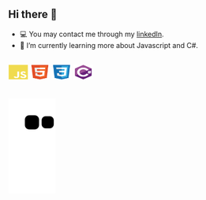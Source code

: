 ## Hi there  👋

-  💻 You may contact me through my [linkedIn](https://www.linkedin.com/in/brunaa-f/).
-  🌱 I’m currently learning more about Javascript and C#.


<div style="display: inline_block"><br>
  <img align="center" alt="Js" height="30" width="40" src="https://raw.githubusercontent.com/devicons/devicon/master/icons/javascript/javascript-plain.svg">
  <img align="center" alt="HTML" height="30" width="40" src="https://raw.githubusercontent.com/devicons/devicon/master/icons/html5/html5-original.svg">
  <img align="center" alt="CSS" height="30" width="40" src="https://raw.githubusercontent.com/devicons/devicon/master/icons/css3/css3-original.svg">
  <img align="center" alt="Csharp" height="30" width="40" src="https://raw.githubusercontent.com/devicons/devicon/master/icons/csharp/csharp-original.svg">
</div>
  
#
 ![Snake animation](https://github.com/brunaa-f/brunaa-f/blob/output/github-contribution-grid-snake.svg)

</div>


 


